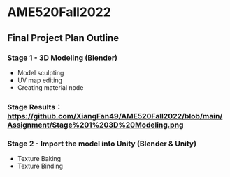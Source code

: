 # AME520Fall2022
## Final Project Plan Outline

### Stage 1 - 3D Modeling (Blender)
* Model sculpting
* UV map editing
* Creating material node

### Stage Results：https://github.com/XiangFan49/AME520Fall2022/blob/main/Assignment/Stage%201%203D%20Modeling.png

### Stage 2 - Import the model into Unity (Blender & Unity)
* Texture Baking
* Texture Binding
